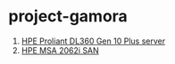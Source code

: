 # project-gamora

1. [HPE Proliant DL360 Gen 10 Plus server](HPE%20ProLiant%20DL360%20Gen10%20Plus%20server-a50002559enw.pdf)
2. [HPE MSA 2062i SAN](HPE%20MSA%202062%20Storage%20Array-a00094630enw.pdf)

